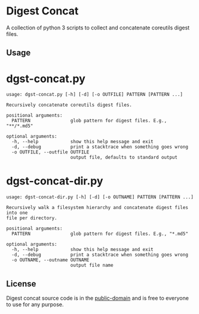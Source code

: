 Digest Concat
=============

A collection of python 3 scripts to collect and concatenate coreutils digest
files.


Usage
-----

dgst-concat.py
==============

```
usage: dgst-concat.py [-h] [-d] [-o OUTFILE] PATTERN [PATTERN ...]

Recursively concatenate coreutils digest files.

positional arguments:
  PATTERN               glob pattern for digest files. E.g., "**/*.md5"

optional arguments:
  -h, --help            show this help message and exit
  -d, --debug           print a stacktrace when something goes wrong
  -o OUTFILE, --outfile OUTFILE
                        output file, defaults to standard output
```

dgst-concat-dir.py
==================

```
usage: dgst-concat-dir.py [-h] [-d] [-o OUTNAME] PATTERN [PATTERN ...]

Recursively walk a filesystem hierarchy and concatenate digest files into one
file per directory.

positional arguments:
  PATTERN               glob pattern for digest files. E.g., "*.md5"

optional arguments:
  -h, --help            show this help message and exit
  -d, --debug           print a stacktrace when something goes wrong
  -o OUTNAME, --outname OUTNAME
                        output file name
```

License
-------

Digest concat source code is in the [public-domain](LICENSE) and is free to everyone to use for any purpose.
